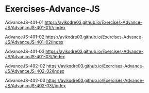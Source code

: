 # Exercises-Advance-JS

AdvanceJS-401-01
https://avikodre03.github.io/Exercises-Advance-JS/AdvanceJS-401-01///index

AdvanceJS-401-02
https://avikodre03.github.io/Exercises-Advance-JS/AdvanceJS-401-02/index

AdvanceJS-401-03
https://avikodre03.github.io/Exercises-Advance-JS/AdvanceJS-401-03//index

AdvanceJS-402-02
https://avikodre03.github.io/Exercises-Advance-JS/AdvanceJS-402-02/index

AdvanceJS-402-03
https://avikodre03.github.io/Exercises-Advance-JS/AdvanceJS-402-03//index
